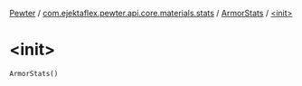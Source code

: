 [Pewter](../../index.md) / [com.ejektaflex.pewter.api.core.materials.stats](../index.md) / [ArmorStats](index.md) / [&lt;init&gt;](./-init-.md)

# &lt;init&gt;

`ArmorStats()`